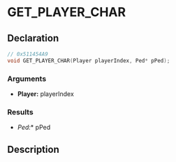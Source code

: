 # GET_PLAYER_CHAR

## Declaration
```cpp
// 0x511454A9
void GET_PLAYER_CHAR(Player playerIndex, Ped* pPed);
```

### Arguments
- **Player:** playerIndex

### Results
- **Ped*:** pPed

## Description
